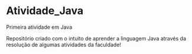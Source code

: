 # Atividade_Java
 Primeira atividade em Java

Repositório criado com o intuito de aprender a linguagem Java através da resolução de algumas atividades da faculdade!
